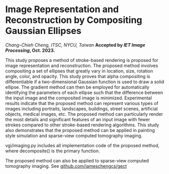
# Image Representation and Reconstruction by Compositing Gaussian Ellipses
*Chang-Chieh Cheng, ITSC, NYCU, Taiwan*
**Accepted by *IET Image Processing*, Oct. 2023.**

This study proposes a method of stroke-based rendering is proposed for image representation and reconstruction. The proposed method involves compositing a set of ellipses that greatly vary in location, size, rotation angle, color, and opacity. This study proves that alpha compositing is differentiable if a two-dimensional Gaussian function is used to draw a solid ellipse. The gradient method can then be employed for automatically identifying the parameters of each ellipse such that the difference between the input image and the composited image is minimized. Experimental results indicate that the proposed method can represent various types of images including portraits, landscapes, buildings, street scenes, artificial objects, medical images, etc. The proposed method can particularly render the most details and significant features of an input image with fewer strokes compared to other stroke-based rendering algorithms. This study also demonstrates that the proposed method can be applied in painting style simulation and sparse-view computed tomography imaging.

vgi/imaging.py includes all implementation code of the proposed method, where decomposite() is the primary function.

The proposed method can also be applied to sparse-view computed tomography imaging. See [github.com/jameschengcs/gect](https://github.com/jameschengcs/gect)

